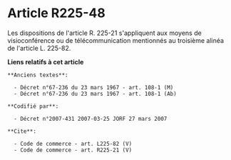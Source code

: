 # Article R225-48

Les dispositions de l'article R. 225-21 s'appliquent aux moyens de visioconférence ou de télécommunication mentionnés au
troisième alinéa de l'article L. 225-82.

**Liens relatifs à cet article**

	**Anciens textes**:

	  - Décret n°67-236 du 23 mars 1967 - art. 108-1 (M)
	  - Décret n°67-236 du 23 mars 1967 - art. 108-1 (Ab)

	**Codifié par**:

	  - Décret n°2007-431 2007-03-25 JORF 27 mars 2007

	**Cite**:

	  - Code de commerce - art. L225-82 (V)
	  - Code de commerce - art. R225-21 (V)
